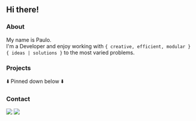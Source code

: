 ## Hi there!

### 

### About
My name is Paulo.  
I'm a Developer and enjoy working with `{ creative, efficient, modular }` `{ ideas | solutions }` to the most varied problems.

### Projects
⬇️ Pinned down below ⬇️

### Contact

[![](https://img.shields.io/badge/Email--informational?style=flat&logo=gmail&logoColor=white&color=2bbc8a)](mailto:paulo.michael+github@gmail.com)
[![](https://img.shields.io/badge/Linkedin--informational?style=flat&logo=linkedin&logoColor=white&color=2bbc8a)](https://www.linkedin.com/in/paulo-michael-schweigert-pereira)
